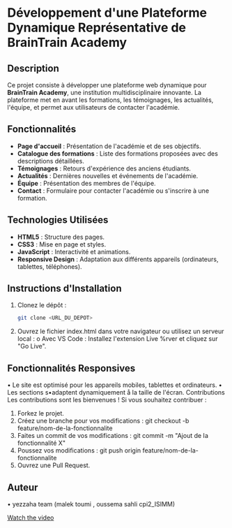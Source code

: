 # Développement d'une Plateforme Dynamique Représentative de BrainTrain Academy

## Description
Ce projet consiste à développer une plateforme web dynamique pour **BrainTrain Academy**, une institution multidisciplinaire innovante. La plateforme met en avant les formations, les témoignages, les actualités, l'équipe, et permet aux utilisateurs de contacter l'académie.

## Fonctionnalités
- **Page d'accueil** : Présentation de l'académie et de ses objectifs.
- **Catalogue des formations** : Liste des formations proposées avec des descriptions détaillées.
- **Témoignages** : Retours d'expérience des anciens étudiants.
- **Actualités** : Dernières nouvelles et événements de l'académie.
- **Équipe** : Présentation des membres de l'équipe.
- **Contact** : Formulaire pour contacter l'académie ou s'inscrire à une formation.

## Technologies Utilisées
- **HTML5** : Structure des pages.
- **CSS3** : Mise en page et styles.
- **JavaScript** : Interactivité et animations.
- **Responsive Design** : Adaptation aux différents appareils (ordinateurs, tablettes, téléphones).

## Instructions d'Installation
1. Clonez le dépôt :
   ```bash
   git clone <URL_DU_DEPOT>
2. Ouvrez le fichier index.html dans votre navigateur ou utilisez un serveur local :
o Avec VS Code : Installez l'extension Live %rver et cliquez sur "Go Live".

## Fonctionnalités Responsives
• Le site est optimisé pour les appareils mobiles, tablettes et ordinateurs.
• Les sections s•adaptent dynamiquement å la taille de l'écran.
Contributions
Les contributions sont les bienvenues ! Si vous souhaitez contribuer :
1. Forkez le projet.
2. Créez une branche pour vos modifications :
git checkout -b feature/nom-de-la-fonctionnalite
3. Faites un commit de vos modifications :
git commit -m "Ajout de Ia fonctionnalité X"
4. Poussez vos modifications :
git push origin feature/nom-de-la-fonctionnalite
5. Ouvrez une Pull Request.

## Auteur
• yezzaha team (malek toumi , oussema sahli cpi2_ISIMM)

[Watch the video](showcase_vid.mp4)
